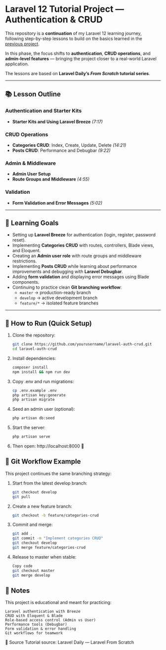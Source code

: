 # Laravel 12 Tutorial Project — Authentication & CRUD

This repository is a **continuation** of my Laravel 12 learning journey, following step-by-step lessons to build on the basics learned in the [previous project](https://github.com/rasakmarsawa/laravel).  

In this phase, the focus shifts to **authentication**, **CRUD operations**, and **admin-level features** — bringing the project closer to a real-world Laravel application.

The lessons are based on **Laravel Daily’s _From Scratch_ tutorial series**.

---

## 📚 Lesson Outline

### Authentication and Starter Kits
- **Starter Kits and Using Laravel Breeze** *(7:17)*

### CRUD Operations
- **Categories CRUD**: Index, Create, Update, Delete *(14:21)*
- **Posts CRUD**: Performance and Debugbar *(9:22)*

### Admin & Middleware
- **Admin User Setup**
- **Route Groups and Middleware** *(4:55)*

### Validation
- **Form Validation and Error Messages** *(5:02)*

---

## 🔧 Learning Goals
- Setting up **Laravel Breeze** for authentication (login, register, password reset).
- Implementing **Categories CRUD** with routes, controllers, Blade views, and Eloquent.
- Creating an **Admin user role** with route groups and middleware restrictions.
- Implementing **Posts CRUD** while learning about performance improvements and debugging with **Laravel Debugbar**.
- Adding **form validation** and displaying error messages using Blade components.
- Continuing to practice clean **Git branching workflow**:
  - `master` → production-ready branch  
  - `develop` → active development branch  
  - `feature/*` → isolated feature branches  

---

## 🚀 How to Run (Quick Setup)

1. Clone the repository:
   ```bash
   git clone https://github.com/yourusername/laravel-auth-crud.git
   cd laravel-auth-crud

2. Install dependencies:

   ```bash
   composer install
   npm install && npm run dev

3. Copy .env and run migrations:

   ```bash
   cp .env.example .env
   php artisan key:generate
   php artisan migrate

4. Seed an admin user (optional):

   ```bash
   php artisan db:seed

5. Start the server:

   ```bash
   php artisan serve

6. Then open: http://localhost:8000 🚀

## 🌿 Git Workflow Example
This project continues the same branching strategy:

1. Start from the latest develop branch:

   ```bash
   git checkout develop
   git pull

2. Create a new feature branch:

   ```bash
   git checkout -b feature/categories-crud

3. Commit and merge:

   ```bash
   git add .
   git commit -m "Implement categories CRUD"
   git checkout develop
   git merge feature/categories-crud

4. Release to master when stable:

   ```bash
   Copy code
   git checkout master
   git merge develop

## 📝 Notes
This project is educational and meant for practicing:

    Laravel authentication with Breeze
    CRUD with Eloquent & Blade
    Role-based access control (Admin vs User)
    Performance tools (Debugbar)
    Form validation & error handling
    Git workflows for teamwork

📖 Source
Tutorial source: Laravel Daily — Laravel From Scratch
